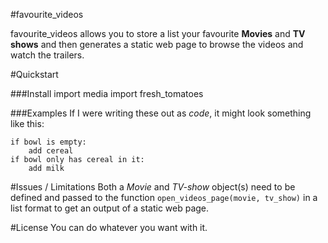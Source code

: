 #favourite_videos

favourite_videos allows you to store a list your favourite **Movies** and **TV shows** and then generates a static web page to browse the videos and watch the trailers.

#Quickstart

###Install
    import media
    import fresh_tomatoes

###Examples
If I were writing these out as _code_, it might look something like this:

    if bowl is empty:
        add cereal
    if bowl only has cereal in it:
        add milk

#Issues / Limitations
Both a _Movie_ and  _TV-show_ object(s) need to be defined and passed to the function `open_videos_page(movie, tv_show)` in a list format to get an output of a static web page.

#License
You can do whatever you want with it.    
